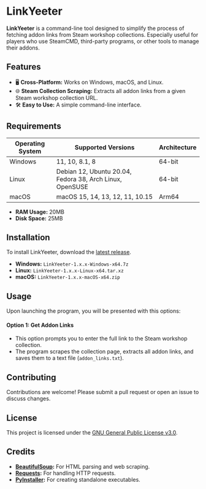 # LinkYeeter

**LinkYeeter** is a command-line tool designed to simplify the process of fetching addon links from Steam workshop collections. Especially useful for players who use SteamCMD, third-party programs, or other tools to manage their addons.

## Features

- 🖥️ **Cross-Platform:** Works on Windows, macOS, and Linux.
- 🌐 **Steam Collection Scraping:** Extracts all addon links from a given Steam workshop collection URL.
- 🛠️ **Easy to Use:** A simple command-line interface.

## Requirements

| Operating System | Supported Versions                                       | Architecture |
|------------------|----------------------------------------------------------|--------------|
| Windows          | 11, 10, 8.1, 8                                           | 64-bit       |
| Linux            | Debian 12, Ubuntu 20.04, Fedora 38, Arch Linux, OpenSUSE | 64-bit       |
| macOS            | macOS 15, 14, 13, 12, 11, 10.15                          | Arm64        |

- **RAM Usage:** 20MB
- **Disk Space:** 25MB

## Installation

To install LinkYeeter, download the [latest release](https://github.com/VermeilChan/LinkYeeter/releases/latest).

- **Windows:** `LinkYeeter-1.x.x-Windows-x64.7z`
- **Linux:** `LinkYeeter-1.x.x-Linux-x64.tar.xz`
- **macOS:** `LinkYeeter-1.x.x-macOS-x64.zip`

## Usage

Upon launching the program, you will be presented with this options:

#### Option 1: Get Addon Links

- This option prompts you to enter the full link to the Steam workshop collection.
- The program scrapes the collection page, extracts all addon links, and saves them to a text file (`addon_links.txt`).

## Contributing

Contributions are welcome! Please submit a pull request or open an issue to discuss changes.

## License

This project is licensed under the [GNU General Public License v3.0](LICENSE).

## Credits

- **[BeautifulSoup](https://www.crummy.com/software/BeautifulSoup/):** For HTML parsing and web scraping.
- **[Requests](https://docs.python-requests.org/en/latest/):** For handling HTTP requests.
- **[PyInstaller](https://pyinstaller.org/en/stable/):** For creating standalone executables.
